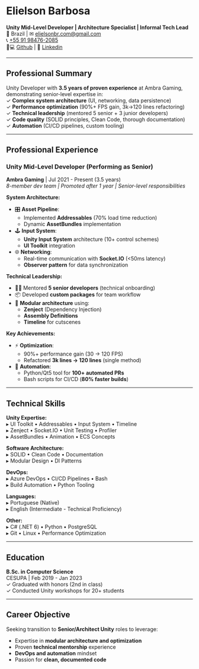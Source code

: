 # **Elielson Barbosa**  
**Unity Mid-Level Developer | Architecture Specialist | Informal Tech Lead**  
📍 Brazil | ✉ [elielsonbr.com@gmail.com](mailto:elielsonbr.com@gmail.com)  
📞 [+55 91 98476-2085](https://api.whatsapp.com/send/?phone=5591982350030)  
👨💻 [Github](https://github.com/Elielson68) | 👔 [Linkedin](https://www.linkedin.com/in/elielson-barbosa/)  

---

## **Professional Summary**  
Unity Developer with **3.5 years of proven experience** at Ambra Gaming, demonstrating senior-level expertise in:  
✓ **Complex system architecture** (UI, networking, data persistence)  
✓ **Performance optimization** (90%+ FPS gain, 3k→120 lines refactoring)  
✓ **Technical leadership** (mentored 5 senior + 3 junior developers)  
✓ **Code quality** (SOLID principles, Clean Code, thorough documentation)  
✓ **Automation** (CI/CD pipelines, custom tooling)  

---

## **Professional Experience**  

### **Unity Mid-Level Developer (Performing as Senior)**  
**Ambra Gaming** | Jul 2021 - Present (3.5 years)  
*8-member dev team | Promoted after 1 year | Senior-level responsibilities*  

**System Architecture:**  
- 🎛️ **Asset Pipeline**:  
  - Implemented **Addressables** (70% load time reduction)  
  - Dynamic **AssetBundles** implementation  
- 🕹️ **Input System**:  
  - **Unity Input System** architecture (10+ control schemes)  
  - **UI Toolkit** integration  
- 🌐 **Networking**:  
  - Real-time communication with **Socket.IO** (<50ms latency)  
  - **Observer pattern** for data synchronization  

**Technical Leadership:**  
- 👨🏫 Mentored **5 senior developers** (technical onboarding)  
- 📦 Developed **custom packages** for team workflow  
- 🧩 **Modular architecture** using:  
  - **Zenject** (Dependency Injection)  
  - **Assembly Definitions**  
  - **Timeline** for cutscenes  

**Key Achievements:**  
- ⚡ **Optimization**:  
  - 90%+ performance gain (30 → 120 FPS)  
  - Refactored **3k lines → 120 lines** (single method)  
- 🤖 **Automation**:  
  - Python/Qt5 tool for **100+ automated PRs**  
  - Bash scripts for CI/CD (**80% faster builds**)  

---

## **Technical Skills**  

**Unity Expertise:**  
▸ UI Toolkit • Addressables • Input System • Timeline  
▸ Zenject • Socket.IO • Unit Testing • Profiler  
▸ AssetBundles • Animation • ECS Concepts  

**Software Architecture:**  
▸ SOLID • Clean Code • Documentation  
▸ Modular Design • DI Patterns  

**DevOps:**  
▸ Azure DevOps • CI/CD Pipelines • Bash  
▸ Build Automation • Python Tooling  

**Languages:**  
▸ Portuguese (Native)  
▸ English (Intermediate - Technical Proficiency)

**Other:**  
▸ C# (.NET 6) • Python • PostgreSQL  
▸ Git • Linux • Performance Optimization  

---

## **Education**  
**B.Sc. in Computer Science**  
CESUPA | Feb 2019 - Jan 2023  
✓ Graduated with honors (2nd in class)  
✓ Conducted Unity workshops for 20+ students  

---

## **Career Objective**  
Seeking transition to **Senior/Architect Unity** roles to leverage:  
- Expertise in **modular architecture and optimization**  
- Proven **technical mentorship** experience  
- **DevOps and automation** mindset  
- Passion for **clean, documented code**  